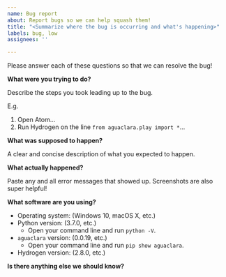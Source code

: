 ```yaml
---
name: Bug report
about: Report bugs so we can help squash them!
title: "<Summarize where the bug is occurring and what's happening>"
labels: bug, low
assignees: ''

---
```


Please answer each of these questions so that we can resolve the bug!

**What were you trying to do?**

Describe the steps you took leading up to the bug.

E.g.
1. Open Atom...
2. Run Hydrogen on the line `from aguaclara.play import *`...

**What was supposed to happen?**

A clear and concise description of what you expected to happen.

**What actually happened?**

Paste any and all error messages that showed up. Screenshots are also super helpful!

**What software are you using?**

- Operating system: (Windows 10, macOS X, etc.)
- Python version: (3.7.0, etc.)
    - Open your command line and run `python -V`.
- `aguaclara` version: (0.0.19, etc.)
    - Open your command line and run `pip show aguaclara`.
- Hydrogen version: (2.8.0, etc.)

**Is there anything else we should know?**
